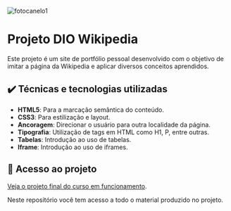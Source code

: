 


![fotocanelo1](https://github.com/lshv04/Projeto3Wikipedia/assets/169161949/144601b4-56dd-4ec2-b79d-236be0124753)

# Projeto DIO Wikipedia


Este projeto é um site de portfólio pessoal desenvolvido com o objetivo de imitar a página da Wikipedia e aplicar diversos conceitos aprendidos.

## ✔️ Técnicas e tecnologias utilizadas
- **HTML5**: Para a marcação semântica do conteúdo.  
- **CSS3**: Para estilização e layout.  
- **Ancoragem**: Direcionar o usuário para outra localidade da página.  
- **Tipografia**: Utilização de tags em HTML como H1, P, entre outras.  
- **Tabelas**: Introdução ao uso de tabelas.  
- **Iframe**: Introdução ao uso de iframes.  



## 📁 Acesso ao projeto  

[Veja o projeto final do curso em funcionamento](https://lshv04.github.io/Projeto3Wikipedia/).

Neste repositório você tem acesso a todo o material produzido no projeto.


